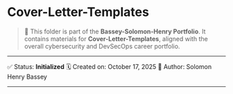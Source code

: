 # Cover-Letter-Templates

> 📘 This folder is part of the **Bassey-Solomon-Henry Portfolio**.
> It contains materials for **Cover-Letter-Templates**, aligned with the overall cybersecurity and DevSecOps career portfolio.

---

✅ Status: **Initialized**
🗓️ Created on: October 17, 2025
👤 Author: Solomon Henry Bassey

---
